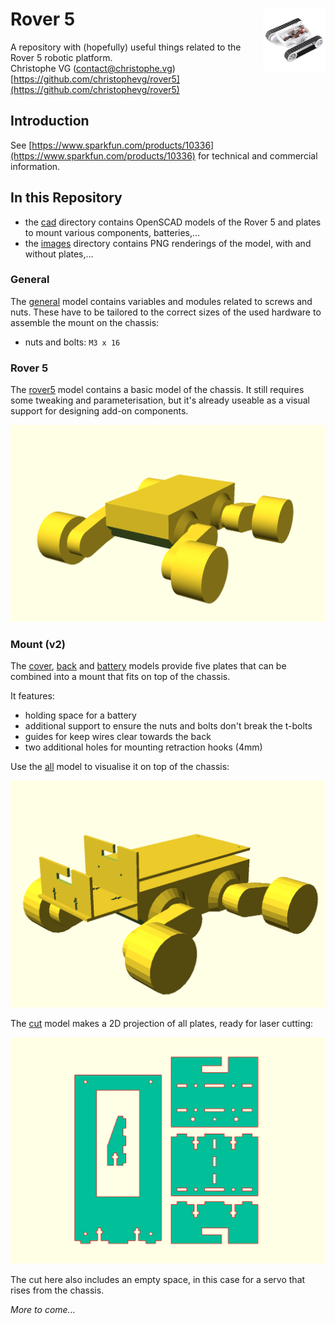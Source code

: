 <h1><img src="images/rover5.png" align="right" width="100">Rover 5</h1>


A repository with (hopefully) useful things related to the Rover 5 robotic platform.  
Christophe VG (<contact@christophe.vg>)  
[https://github.com/christophevg/rover5](https://github.com/christophevg/rover5)

## Introduction

See [https://www.sparkfun.com/products/10336](https://www.sparkfun.com/products/10336) for technical and commercial information.

## In this Repository

* the [cad](cad) directory contains OpenSCAD models of the Rover 5 and plates to mount various components, batteries,...
* the [images](images) directory contains PNG renderings of the model, with and without plates,...

### General

The [general](cad/general.scad) model contains variables and modules related to screws and nuts. These have to be tailored to the correct sizes of the used hardware to assemble the mount on the chassis:

* nuts and bolts: `M3 x 16`

### Rover 5

The [rover5](cad/rover5.scad) model contains a basic model of the chassis. It still requires some tweaking and parameterisation, but it's already useable as a visual support for designing add-on components.

![](images/rover5-render.png)

### Mount (v2)

The [cover](cad/cover.scad), [back](cad/back.scad) and [battery](cad/battery.scad) models provide five plates that can be combined into a mount that fits on top of the chassis.

It features:

* holding space for a battery
* additional support to ensure the nuts and bolts don't break the t-bolts
* guides for keep wires clear towards the back
* two additional holes for mounting retraction hooks (4mm)

Use the [all](cad/all.scad) model to visualise it on top of the chassis:

![](images/rover5-mount-v2-render.png)

The [cut](cad/cut.scad) model makes a 2D projection of all plates, ready for laser cutting:

![](images/rover5-mount-v2-cut.png)

The cut here also includes an empty space, in this case for a servo that rises from the chassis.

_More to come..._
